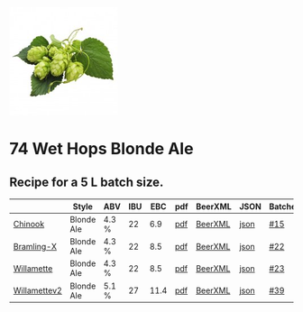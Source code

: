 ![logo](./74_Wet_Hops_Blonde_Ale_Chinook.jpeg)

# 74 Wet Hops Blonde Ale

## Recipe for a 5 L batch size.

|    | Style | ABV | IBU | EBC | pdf | BeerXML | JSON | Batches |
|----|-------|-----|-----|-----|-----|---------|------|---------|
| [Chinook](./74_Wet_Hops_Blonde_Ale_Chinook_recipe.md) | Blonde Ale | 4.3 % | 22 | 6.9 | [pdf](./74_Wet_Hops_Blonde_Ale_Chinook.pdf) | [BeerXML](./74_Wet_Hops_Blonde_Ale_Chinook.xml) | [json](./74_Wet_Hops_Blonde_Ale_Chinook.json) | [#15](../../batches/batch_15/README.md) |
| [Bramling-X](./74_Wet_Hops_Blonde_Ale_Bramling-X_recipe.md) | Blonde Ale | 4.3 % | 22 | 8.5 | [pdf](./74_Wet_Hops_Blonde_Ale_Bramling-X.pdf) | [BeerXML](./74_Wet_Hops_Blonde_Ale_Bramling-X.xml) | [json](./74_Wet_Hops_Blonde_Ale_Bramling-X.json) | [#22](../../batches/batch_22/README.md) |
| [Willamette](./74_Wet_Hops_Blonde_Ale_Willamette_recipe.md) | Blonde Ale | 4.3 % | 22 | 8.5 | [pdf](./74_Wet_Hops_Blonde_Ale_Willamette.pdf) | [BeerXML](./74_Wet_Hops_Blonde_Ale_Willamette.xml) | [json](./74_Wet_Hops_Blonde_Ale_Willamette.json) | [#23](../../batches/batch_23/README.md) |
| [Willamettev2](./74_Wet_Hops_Blonde_Ale_Willamette_recipe_v2.md) | Blonde Ale | 5.1 % | 27 | 11.4 | [pdf](./74_Wet_Hops_Blonde_Ale_Willamette_v2.pdf) | [BeerXML](./74_Wet_Hops_Blonde_Ale_Willamette_v2.xml) | [json](./74_Wet_Hops_Blonde_Ale_Willamette_v2.json) | [#39](../../batches/batch_39/README.md) |
